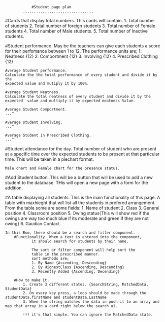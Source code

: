 				#Student page plan
			................................							
#Cards that display total numbers.
	This cards will contain.
	1. Total number of students
	2. Total number of foreign students
	3. Total number of Female students
	4. Total number of Male students.
	5. Total number of Inactive students.

#Student performance.
	May be the teachers can give each students a score for their perfomance
	between 1 to 12. The performance units are;
	1. Neatness {12}
	2. Comportment {12}
	3. Involving {12}
	4. Prescribed Clothing {12}
	
	Average Student performance.
	Calculate the the total performance of every student and divide it by the
	expected value and mutiply it by 100%.
	
	Average Student Neatness.
	Calculate the total neatness of every student and divide it by the
	expected  value and multiply it by expected neatness Value.
	
	Average Student Comportment.
	...^
	
	Average student Involving.
	...^
	
	Average Student in Prescribed Clothing.
	...^

#Student attendance for the day.
	Total number of student who are present at a specific time over the 
	expected students to be present at that particular time.
	This will be taken in a piechart format.
	
	Male chart and Female chart for the presence status.


#Add Student button.
	This will be a button that will be used to add a new student to the 
	database. THis will open a new page with a form for the addition.

#A table displaying all students.
	This is the main functionality of this page. A table with maxhieght that
	will list all the students in prefered arrangement. From the table some 
	are some fields:
		1. Name of student
		2. Class
		3. General position
		4. Classroom position
		5. Owing status{This will show red if the owings are way too much
			blue if its moderate and green if they are not owing}
		6. Gaudian Contact.
	
	In this Row, there should be a search and filter component.
		#Functionality. When a text is entered into the component, 
				it should search for students by their name.
				
				The sort or filter component will help sort the
				table in the prescribed manner.
				sort methods are;
				1. By Name {Ascending, Descending}
				2. By HighestClass {Ascending, Descending}
				3. Recently Added {Ascending, Decending}	
		
		#How to make it.
			1. Create 3 different states. {SearchString, MatchedData, StudentData}
			2. On every key press, a loop should be made through the studentData.firstName and studentData.LastName
			3. When the string matches the data in push it to an array and map that array in a card right below the search ui.

			!!! it's that simple. You can ignore the MatchedData state.			
